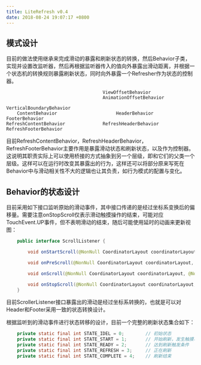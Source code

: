 ```yaml
---
title: LiteRefresh v0.4
date: 2018-08-24 19:07:17 +0800
---
```

## 模式设计
目前的做法使用继承来完成滑动的暴露和刷新状态的转换，然后Behavior子类，实现并设置改监听器，然后再根据监听器传入的值向外暴露出滑动距离，并根据一个状态机的转换规则暴露刷新状态，同时向外暴露一个Refresher作为状态的控制器。

                                        ViewOffsetBehavior
                                        AnimationOffsetBehavior
                                                   VerticalBoundaryBehavior
        ContentBehavior                      HeaderBehavior            FooterBehavior
    RefreshContentBehavior              RefreshHeaderBehavior      RefreshFooterBehavior

目前RefreshContentBehavior，RefreshHeaderBehavior，RefreshFooterBehavior主要作用是暴露滑动状态和刷新状态，以及作为控制器。这说明其职责实际上可以使用桥接的方式抽象到另一个层级，即和它们的父类一个层级。这样可以在运行时改变其暴露出的行为，这样还可以将部分原来写死在Behavior中与滑动相关性不大的逻辑也让其负责，如行为模式的配置与变化。

## Behavior的状态设计
目前采用如下接口监听原始的滑动事件，其中接口传递的是经过坐标系变换后的偏移量。需要注意onStopScroll仅表示滑动触摸操作的结束，可能对应TouchEvent.UP事件，但不表明滑动的结束，随后可能使用延时的动画来更新视图：
```java
    public interface ScrollListener {

        void onStartScroll(@NonNull CoordinatorLayout coordinatorLayout, @NonNull View child, int max, boolean isTouch);

        void onPreScroll(@NonNull CoordinatorLayout coordinatorLayout, @NonNull View child, int current, int max, boolean isTouch);

        void onScroll(@NonNull CoordinatorLayout coordinatorLayout, @NonNull View child, int current, int delta, int max, boolean isTouch);

        void onStopScroll(@NonNull CoordinatorLayout coordinatorLayout, @NonNull View child, int current, int max, boolean isTouch);
    }
```

目前ScrollerListener接口暴露出的滑动是经过坐标系转换的，也就是可以对Header和Footer采用一致的状态转换设计。

根据监听到的滑动事件进行状态转移的设计，目前一个完整的刷新状态集合如下：
```java
    private static final int STATE_IDEL = 0;        // 初始状态
    private static final int STATE_START = 1;       // 开始刷新，发生触摸事件
    private static final int STATE_READY = 2;       // 达到刷新触发条件
    private static final int STATE_REFRESH = 3;     // 正在刷新
    private static final int STATE_COMPLETE = 4;    // 刷新结束
```